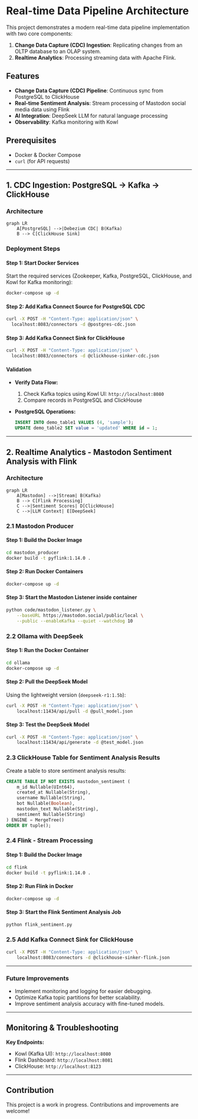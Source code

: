 # Real-time Data Pipeline Architecture

This project demonstrates a modern real-time data pipeline implementation with two core components:

1. **Change Data Capture (CDC) Ingestion**: Replicating changes from an OLTP database to an OLAP system.
2. **Realtime Analytics**: Processing streaming data with Apache Flink.

## Features
- **Change Data Capture (CDC) Pipeline**: Continuous sync from PostgreSQL to ClickHouse
- **Real-time Sentiment Analysis**: Stream processing of Mastodon social media data using Flink
- **AI Integration**: DeepSeek LLM for natural language processing
- **Observability**: Kafka monitoring with Kowl

## Prerequisites
- Docker & Docker Compose
- `curl` (for API requests)

---

## 1. CDC Ingestion: PostgreSQL → Kafka → ClickHouse

### Architecture
```mermaid
graph LR
    A[PostgreSQL] -->|Debezium CDC| B(Kafka)
    B --> C[ClickHouse Sink]
```

### Deployment Steps

#### Step 1: Start Docker Services
Start the required services (Zookeeper, Kafka, PostgreSQL, ClickHouse, and Kowl for Kafka monitoring):
   ```bash
   docker-compose up -d
   ```

#### Step 2: Add Kafka Connect Source for PostgreSQL CDC
   ```bash
   curl -X POST -H "Content-Type: application/json" \
     localhost:8083/connectors -d @postgres-cdc.json
   ```

#### Step 3: Add Kafka Connect Sink for ClickHouse
   ```bash
   curl -X POST -H "Content-Type: application/json" \
     localhost:8083/connectors -d @clickhouse-sinker-cdc.json
   ```

#### Validation
- **Verify Data Flow:**
  1. Check Kafka topics using Kowl UI: `http://localhost:8080`
  2. Compare records in PostgreSQL and ClickHouse

- **PostgreSQL Operations:**
   ```sql
   INSERT INTO demo_table1 VALUES (4, 'sample');
   UPDATE demo_table2 SET value = 'updated' WHERE id = 1;
   ```

---

## 2. Realtime Analytics - Mastodon Sentiment Analysis with Flink

### Architecture
```mermaid
graph LR
    A[Mastodon] -->|Stream| B(Kafka)
    B --> C[Flink Processing]
    C -->|Sentiment Scores| D[ClickHouse]
    C -->|LLM Context| E[DeepSeek]
```

### 2.1 Mastodon Producer
#### Step 1: Build the Docker Image
```sh
cd mastodon_producer
docker build -t pyflink:1.14.0 .
```

#### Step 2: Run Docker Containers
```sh
docker-compose up -d
```

#### Step 3: Start the Mastodon Listener inside container
```sh
python code/mastodon_listener.py \
    --baseURL https://mastodon.social/public/local \
    --public --enableKafka --quiet --watchdog 10
```

### 2.2 Ollama with DeepSeek

#### Step 1: Run the Docker Container
```sh
cd ollama
docker-compose up -d
```

#### Step 2: Pull the DeepSeek Model
Using the lightweight version (`deepseek-r1:1.5b`):
```sh
curl -X POST -H "Content-Type: application/json" \
    localhost:11434/api/pull -d @pull_model.json
```

#### Step 3: Test the DeepSeek Model
```sh
curl -X POST -H "Content-Type: application/json" \
    localhost:11434/api/generate -d @test_model.json
```

### 2.3 ClickHouse Table for Sentiment Analysis Results

Create a table to store sentiment analysis results:
```sql
CREATE TABLE IF NOT EXISTS mastodon_sentiment (
    m_id Nullable(UInt64),
    created_at Nullable(String),
    username Nullable(String),
    bot Nullable(Boolean),
    mastodon_text Nullable(String),
    sentiment Nullable(String)
) ENGINE = MergeTree()
ORDER BY tuple();
```

### 2.4 Flink - Stream Processing

#### Step 1: Build the Docker Image
```sh
cd flink
docker build -t pyflink:1.14.0 .
```

#### Step 2: Run Flink in Docker
```sh
docker-compose up -d
```

#### Step 3: Start the Flink Sentiment Analysis Job
```sh
python flink_sentiment.py
```

### 2.5 Add Kafka Connect Sink for ClickHouse
```sh
curl -X POST -H "Content-Type: application/json" \
    localhost:8083/connectors -d @clickhouse-sinker-flink.json
```

---

### Future Improvements
- Implement monitoring and logging for easier debugging.
- Optimize Kafka topic partitions for better scalability.
- Improve sentiment analysis accuracy with fine-tuned models.

---

## Monitoring & Troubleshooting

**Key Endpoints:**
- Kowl (Kafka UI): `http://localhost:8080`
- Flink Dashboard: `http://localhost:8081`
- ClickHouse: `http://localhost:8123`

---
## Contribution

This project is a work in progress. Contributions and improvements are welcome!
